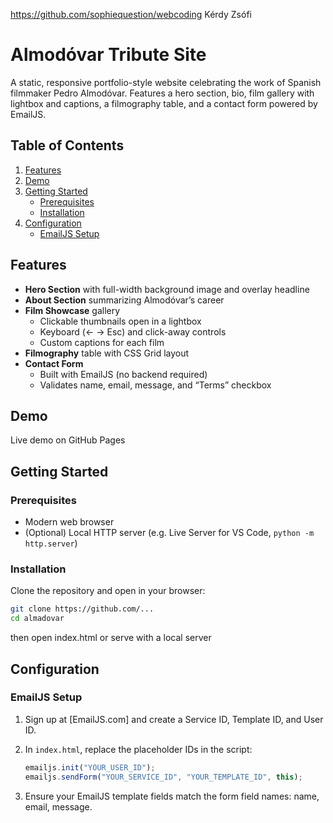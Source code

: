 https://github.com/sophiequestion/webcoding
Kérdy Zsófi

# Almodóvar Tribute Site

A static, responsive portfolio-style website celebrating the work of Spanish filmmaker Pedro Almodóvar. Features a hero section, bio, film gallery with lightbox and captions, a filmography table, and a contact form powered by EmailJS.

## Table of Contents

1. [Features](#features)  
2. [Demo](#demo)  
3. [Getting Started](#getting-started)  
   - [Prerequisites](#prerequisites)  
   - [Installation](#installation)  
4. [Configuration](#configuration)  
   - [EmailJS Setup](#emailjs-setup)  

## Features

- **Hero Section** with full-width background image and overlay headline  
- **About Section** summarizing Almodóvar’s career  
- **Film Showcase** gallery  
  - Clickable thumbnails open in a lightbox  
  - Keyboard (← → Esc) and click-away controls  
  - Custom captions for each film  
- **Filmography** table with CSS Grid layout  
- **Contact Form**  
  - Built with EmailJS (no backend required)  
  - Validates name, email, message, and “Terms” checkbox  

## Demo

Live demo on GitHub Pages

## Getting Started

### Prerequisites

- Modern web browser  
- (Optional) Local HTTP server (e.g. Live Server for VS Code, `python -m http.server`)

### Installation

Clone the repository and open in your browser:

```bash
git clone https://github.com/...
cd almadovar
```
then open index.html or serve with a local server

## Configuration

### EmailJS Setup

1. Sign up at [EmailJS.com] and create a Service ID, Template ID, and User ID.  
2. In `index.html`, replace the placeholder IDs in the script:

   ```js
   emailjs.init("YOUR_USER_ID");
   emailjs.sendForm("YOUR_SERVICE_ID", "YOUR_TEMPLATE_ID", this);
   ```
3. Ensure your EmailJS template fields match the form field names: name, email, message.
